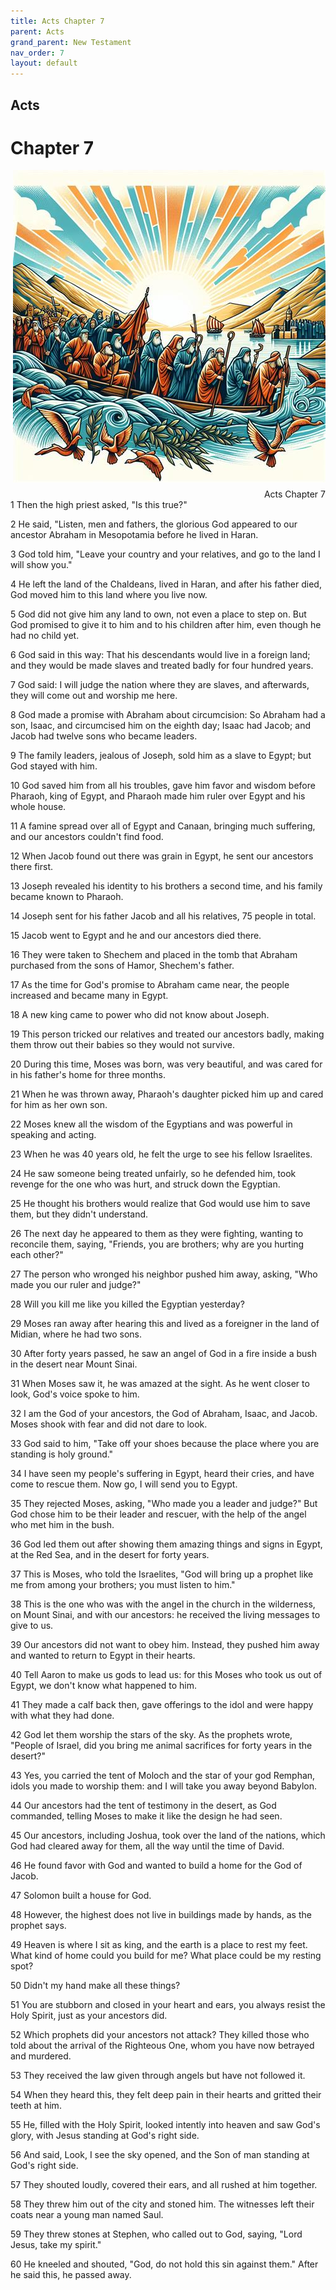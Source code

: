 ```yaml
---
title: Acts Chapter 7
parent: Acts
grand_parent: New Testament
nav_order: 7
layout: default
---
```


## Acts

# Chapter 7

<div style="clear: both; text-align: right;">
    <img src="/assets/Image/Acts/500/7.jpg" alt="Acts Chapter 7" class="chapter-image" style="max-width: 100%; height: auto; float: right; margin: 0 0 10px 10px; padding-left: 10%;">
    <figcaption style="font-size: 14px;">Acts Chapter 7</figcaption>
</div>
1 Then the high priest asked, "Is this true?"

2 He said, "Listen, men and fathers, the glorious God appeared to our ancestor Abraham in Mesopotamia before he lived in Haran.

3 God told him, "Leave your country and your relatives, and go to the land I will show you."

4 He left the land of the Chaldeans, lived in Haran, and after his father died, God moved him to this land where you live now.

5 God did not give him any land to own, not even a place to step on. But God promised to give it to him and to his children after him, even though he had no child yet.

6 God said in this way: That his descendants would live in a foreign land; and they would be made slaves and treated badly for four hundred years.

7 God said: I will judge the nation where they are slaves, and afterwards, they will come out and worship me here.

8 God made a promise with Abraham about circumcision: So Abraham had a son, Isaac, and circumcised him on the eighth day; Isaac had Jacob; and Jacob had twelve sons who became leaders.

9 The family leaders, jealous of Joseph, sold him as a slave to Egypt; but God stayed with him.

10 God saved him from all his troubles, gave him favor and wisdom before Pharaoh, king of Egypt, and Pharaoh made him ruler over Egypt and his whole house.

11 A famine spread over all of Egypt and Canaan, bringing much suffering, and our ancestors couldn't find food.

12 When Jacob found out there was grain in Egypt, he sent our ancestors there first.

13 Joseph revealed his identity to his brothers a second time, and his family became known to Pharaoh.

14 Joseph sent for his father Jacob and all his relatives, 75 people in total.

15 Jacob went to Egypt and he and our ancestors died there.

16 They were taken to Shechem and placed in the tomb that Abraham purchased from the sons of Hamor, Shechem's father.

17 As the time for God's promise to Abraham came near, the people increased and became many in Egypt.

18 A new king came to power who did not know about Joseph.

19 This person tricked our relatives and treated our ancestors badly, making them throw out their babies so they would not survive.

20 During this time, Moses was born, was very beautiful, and was cared for in his father's home for three months.

21 When he was thrown away, Pharaoh's daughter picked him up and cared for him as her own son.

22 Moses knew all the wisdom of the Egyptians and was powerful in speaking and acting.

23 When he was 40 years old, he felt the urge to see his fellow Israelites.

24 He saw someone being treated unfairly, so he defended him, took revenge for the one who was hurt, and struck down the Egyptian.

25 He thought his brothers would realize that God would use him to save them, but they didn't understand.

26 The next day he appeared to them as they were fighting, wanting to reconcile them, saying, "Friends, you are brothers; why are you hurting each other?"

27 The person who wronged his neighbor pushed him away, asking, "Who made you our ruler and judge?"

28 Will you kill me like you killed the Egyptian yesterday?

29 Moses ran away after hearing this and lived as a foreigner in the land of Midian, where he had two sons.

30 After forty years passed, he saw an angel of God in a fire inside a bush in the desert near Mount Sinai.

31 When Moses saw it, he was amazed at the sight. As he went closer to look, God's voice spoke to him.

32 I am the God of your ancestors, the God of Abraham, Isaac, and Jacob. Moses shook with fear and did not dare to look.

33 God said to him, "Take off your shoes because the place where you are standing is holy ground."

34 I have seen my people's suffering in Egypt, heard their cries, and have come to rescue them. Now go, I will send you to Egypt.

35 They rejected Moses, asking, "Who made you a leader and judge?" But God chose him to be their leader and rescuer, with the help of the angel who met him in the bush.

36 God led them out after showing them amazing things and signs in Egypt, at the Red Sea, and in the desert for forty years.

37 This is Moses, who told the Israelites, "God will bring up a prophet like me from among your brothers; you must listen to him."

38 This is the one who was with the angel in the church in the wilderness, on Mount Sinai, and with our ancestors: he received the living messages to give to us.

39 Our ancestors did not want to obey him. Instead, they pushed him away and wanted to return to Egypt in their hearts.

40 Tell Aaron to make us gods to lead us: for this Moses who took us out of Egypt, we don't know what happened to him.

41 They made a calf back then, gave offerings to the idol and were happy with what they had done.

42 God let them worship the stars of the sky. As the prophets wrote, "People of Israel, did you bring me animal sacrifices for forty years in the desert?"

43 Yes, you carried the tent of Moloch and the star of your god Remphan, idols you made to worship them: and I will take you away beyond Babylon.

44 Our ancestors had the tent of testimony in the desert, as God commanded, telling Moses to make it like the design he had seen.

45 Our ancestors, including Joshua, took over the land of the nations, which God had cleared away for them, all the way until the time of David.

46 He found favor with God and wanted to build a home for the God of Jacob.

47 Solomon built a house for God.

48 However, the highest does not live in buildings made by hands, as the prophet says.

49 Heaven is where I sit as king, and the earth is a place to rest my feet. What kind of home could you build for me? What place could be my resting spot?

50 Didn't my hand make all these things?

51 You are stubborn and closed in your heart and ears, you always resist the Holy Spirit, just as your ancestors did.

52 Which prophets did your ancestors not attack? They killed those who told about the arrival of the Righteous One, whom you have now betrayed and murdered.

53 They received the law given through angels but have not followed it.

54 When they heard this, they felt deep pain in their hearts and gritted their teeth at him.

55 He, filled with the Holy Spirit, looked intently into heaven and saw God's glory, with Jesus standing at God's right side.

56 And said, Look, I see the sky opened, and the Son of man standing at God's right side.

57 They shouted loudly, covered their ears, and all rushed at him together.

58 They threw him out of the city and stoned him. The witnesses left their coats near a young man named Saul.

59 They threw stones at Stephen, who called out to God, saying, "Lord Jesus, take my spirit."

60 He kneeled and shouted, "God, do not hold this sin against them." After he said this, he passed away.


